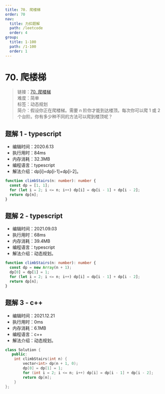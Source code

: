 ```yaml
---
title: 70. 爬楼梯
order: 70
nav:
  title: 力扣题解
  path: /leetcode
  order: 4
group:
  title: 1-100
  path: /1-100
  order: 1
---
```


# 70. 爬楼梯

> 链接：[70. 爬楼梯](https://leetcode-cn.com/problems/climbing-stairs/)  
> 难度：简单  
> 标签：动态规划  
> 简介：假设你正在爬楼梯。需要 n 阶你才能到达楼顶。每次你可以爬 1 或 2 个台阶。你有多少种不同的方法可以爬到楼顶呢？

## 题解 1 - typescript

- 编辑时间：2020.6.13
- 执行用时：84ms
- 内存消耗：32.3MB
- 编程语言：typescript
- 解法介绍：dp[i]=dp[i-1]+dp[i-2]。

```typescript
function climbStairs(n: number): number {
  const dp = [1, 1];
  for (let i = 2; i <= n; i++) dp[i] = dp[i - 1] + dp[i - 2];
  return dp[n];
}
```

## 题解 2 - typescript

- 编辑时间：2021.09.03
- 执行用时：68ms
- 内存消耗：39.4MB
- 编程语言：typescript
- 解法介绍：动态规划。

```typescript
function climbStairs(n: number): number {
  const dp = new Array(n + 1);
  dp[0] = dp[1] = 1;
  for (let i = 2; i <= n; i++) dp[i] = dp[i - 1] + dp[i - 2];
  return dp[n];
}
```

## 题解 3 - c++

- 编辑时间：2021.12.21
- 执行用时：0ms
- 内存消耗：6.1MB
- 编程语言：c++
- 解法介绍：动态规划。

```cpp
class Solution {
   public:
    int climbStairs(int n) {
        vector<int> dp(n + 1, 0);
        dp[0] = dp[1] = 1;
        for (int i = 2; i <= n; i++) dp[i] = dp[i - 1] + dp[i - 2];
        return dp[n];
    }
};
```
